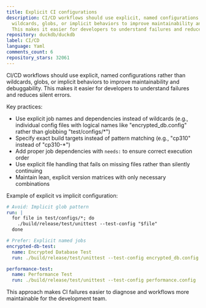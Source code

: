 ```yaml
---
title: Explicit CI configurations
description: CI/CD workflows should use explicit, named configurations rather than
  wildcards, globs, or implicit behaviors to improve maintainability and debuggability.
  This makes it easier for developers to understand failures and reduces silent errors.
repository: duckdb/duckdb
label: CI/CD
language: Yaml
comments_count: 6
repository_stars: 32061
---
```


CI/CD workflows should use explicit, named configurations rather than wildcards, globs, or implicit behaviors to improve maintainability and debuggability. This makes it easier for developers to understand failures and reduces silent errors.

Key practices:
- Use explicit job names and dependencies instead of wildcards (e.g., individual config files with logical names like "encrypted_db.config" rather than globbing "test/configs/*")
- Specify exact build targets instead of pattern matching (e.g., "cp310" instead of "cp310-*")
- Add proper job dependencies with `needs:` to ensure correct execution order
- Use explicit file handling that fails on missing files rather than silently continuing
- Maintain lean, explicit version matrices with only necessary combinations

Example of explicit vs implicit configuration:
```yaml
# Avoid: Implicit glob pattern
run: |
  for file in test/configs/*; do
    ./build/release/test/unittest --test-config "$file"
  done

# Prefer: Explicit named jobs
encrypted-db-test:
  name: Encrypted Database Test
  run: ./build/release/test/unittest --test-config encrypted_db.config

performance-test:
  name: Performance Test  
  run: ./build/release/test/unittest --test-config performance.config
```

This approach makes CI failures easier to diagnose and workflows more maintainable for the development team.